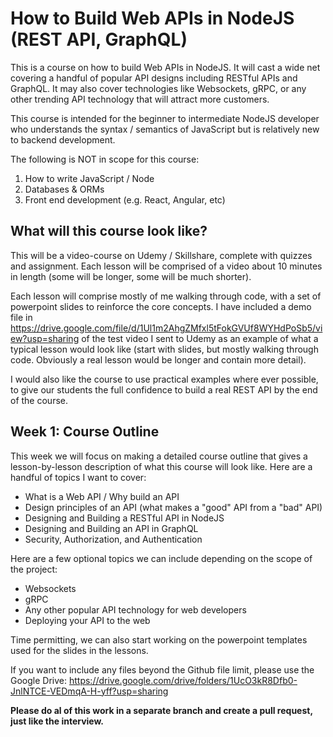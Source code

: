 # How to Build Web APIs in NodeJS (REST API, GraphQL)

This is a course on how to build Web APIs in NodeJS. It will cast a wide net covering a handful of popular API designs including RESTful APIs and GraphQL. It may also cover technologies like Websockets, gRPC, or any other trending API technology that will attract more customers.

This course is intended for the beginner to intermediate NodeJS developer who understands the syntax / semantics of JavaScript but is relatively new to backend development.

The following is NOT in scope for this course:

1. How to write JavaScript / Node
2. Databases & ORMs
3. Front end development (e.g. React, Angular, etc)

## What will this course look like?

This will be a video-course on Udemy / Skillshare, complete with quizzes and assignment. Each lesson will be comprised of a video about 10 minutes in length (some will be longer, some will be much shorter).

Each lesson will comprise mostly of me walking through code, with a set of powerpoint slides to reinforce the core concepts. I have included a demo file in https://drive.google.com/file/d/1Ul1m2AhgZMfxl5tFokGVUf8WYHdPoSb5/view?usp=sharing of the test video I sent to Udemy as an example of what a typical lesson would look like (start with slides, but mostly walking through code. Obviously a real lesson would be longer and contain more detail).

I would also like the course to use practical examples where ever possible, to give our students the full confidence to build a real REST API by the end of the course.

## Week 1: Course Outline

This week we will focus on making a detailed course outline that gives a lesson-by-lesson description of what this course will look like. Here are a handful of topics I want to cover:

- What is a Web API / Why build an API
- Design principles of an API (what makes a "good" API from a "bad" API)
- Designing and Building a RESTful API in NodeJS
- Designing and Building an API in GraphQL
- Security, Authorization, and Authentication

Here are a few optional topics we can include depending on the scope of the project:

- Websockets
- gRPC
- Any other popular API technology for web developers
- Deploying your API to the web

Time permitting, we can also start working on the powerpoint templates used for the slides in the lessons.

If you want to include any files beyond the Github file limit, please use the Google Drive: https://drive.google.com/drive/folders/1UcO3kR8Dfb0-JnlNTCE-VEDmqA-H-yff?usp=sharing

**Please do al of this work in a separate branch and create a pull request, just like the interview.**
